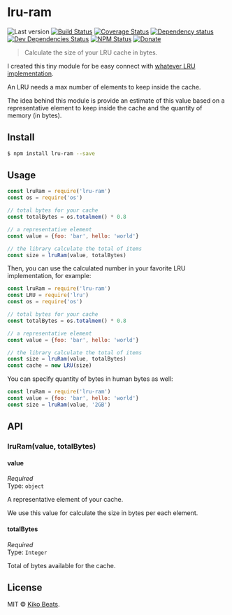 # lru-ram

![Last version](https://img.shields.io/github/tag/Kikobeats/lru-ram.svg?style=flat-square)
[![Build Status](https://img.shields.io/travis/Kikobeats/lru-ram/master.svg?style=flat-square)](https://travis-ci.org/Kikobeats/lru-ram)
[![Coverage Status](https://img.shields.io/coveralls/Kikobeats/lru-ram.svg?style=flat-square)](https://coveralls.io/github/Kikobeats/lru-ram)
[![Dependency status](https://img.shields.io/david/Kikobeats/lru-ram.svg?style=flat-square)](https://david-dm.org/Kikobeats/lru-ram)
[![Dev Dependencies Status](https://img.shields.io/david/dev/Kikobeats/lru-ram.svg?style=flat-square)](https://david-dm.org/Kikobeats/lru-ram#info=devDependencies)
[![NPM Status](https://img.shields.io/npm/dm/lru-ram.svg?style=flat-square)](https://www.npmjs.org/package/lru-ram)
[![Donate](https://img.shields.io/badge/donate-paypal-blue.svg?style=flat-square)](https://paypal.me/Kikobeats)

> Calculate the size of your LRU cache in bytes.

I created this tiny module for be easy connect with [whatever LRU implementation](https://github.com/dominictarr/bench-lru).

An LRU needs a max number of elements to keep inside the cache. 

The idea behind this module is provide an estimate of this value based on a representative element to keep inside the cache and the quantity of memory (in bytes).

## Install

```bash
$ npm install lru-ram --save
```

## Usage

```js
const lruRam = require('lru-ram')
const os = require('os')

// total bytes for your cache
const totalBytes = os.totalmem() * 0.8

// a representative element
const value = {foo: 'bar', hello: 'world'}

// the library calculate the total of items
const size = lruRam(value, totalBytes)
```

Then, you can use the calculated number in your favorite LRU implementation, for example:

```js
const lruRam = require('lru-ram')
const LRU = require('lru')
const os = require('os')

// total bytes for your cache
const totalBytes = os.totalmem() * 0.8

// a representative element
const value = {foo: 'bar', hello: 'world'}

// the library calculate the total of items
const size = lruRam(value, totalBytes)
const cache = new LRU(size)
```

You can specify quantity of bytes in human bytes as well:

```js
const lruRam = require('lru-ram')
const value = {foo: 'bar', hello: 'world'}
const size = lruRam(value, '2GB')
```

## API

### lruRam(value, totalBytes)

#### value

*Required*<br>
Type: `object`

A representative element of your cache.

We use this value for calculate the size in bytes per each element.

#### totalBytes

*Required*<br>
Type: `Integer`

Total of bytes available for the cache.

## License

MIT © [Kiko Beats](https://github.com/Kikobeats).
